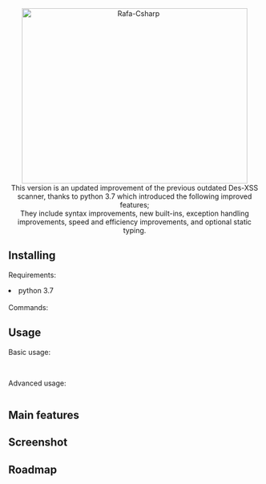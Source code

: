 <div align="center">
<img  align="center" alt="Rafa-Csharp" height="350" width="450" src="https://github.com/DESTHUbb/Des-xss-v2.5/assets/90658763/5d508d21-a2b9-4976-9d3c-28a4e5112a44)">
 </div>
 

<div align="center">
This version is an updated improvement of the previous outdated Des-XSS scanner, thanks to python 3.7 which introduced the following improved features;
 <br/>
 They include syntax improvements, new built-ins, exception handling improvements, speed and efficiency improvements, and optional static typing.

</div>

## Installing 

Requirements: <br/>

<li> python 3.7 </li>
<br/>
Commands:


## Usage
Basic usage:

```bash
```
<br/>
Advanced usage:

```bash
```

## Main features


## Screenshot

## Roadmap
